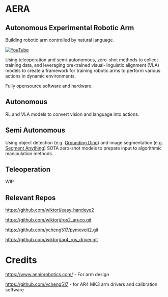 # AERA

## Autonomous Experimental Robotic Arm

Building robotic arm controlled by natural language.

[![YouTube](http://i.ytimg.com/vi/ndCuwOP6PO8/hqdefault.jpg)](https://www.youtube.com/watch?v=ndCuwOP6PO8)

Using teleoperation and semi-autonomous, zero-shot methods to collect training data, and leveraging pre-trained
visual-linguistic alignment (VLA) models to create a framework for training robotic arms to perform various actions in
dynamic environments.

Fully opensource software and hardware.

## Autonomous

RL and VLA models to convert vision and language into actions.

## Semi Autonomous

Using object detection (e.g. [Grounding Dino](https://huggingface.co/docs/transformers/en/model_doc/grounding-dino))
and image segmentation (e.g. [Segment Anything](https://github.com/facebookresearch/segment-anything)) SOTA zero-shot
models to prepare input to algorithmic manipulation methods.

## Teleoperation

WIP

## Relevant Repos

https://github.com/wiktorj/easy_handeye2

https://github.com/wiktorj/ros2_aruco.git

https://github.com/ycheng517/pymoveit2.git

https://github.com/wiktorj/ar4_ros_driver.git

# Credits

https://www.anninrobotics.com/ - For arm design

https://github.com/ycheng517 - for AR4 MK3 arm drivers and calibration software